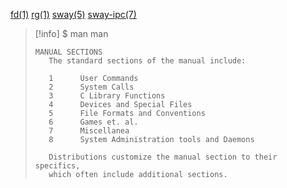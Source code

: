 [fd(1)](https://man.archlinux.org/man/extra/fd/fd.1.en)
[rg(1)](https://man.archlinux.org/man/extra/ripgrep/rg.1.en)
[sway(5)](https://man.archlinux.org/man/sway.5)
[sway-ipc(7)](https://man.archlinux.org/man/sway-ipc.7.en)

> [!info] $ man man
> ```
>MANUAL SECTIONS
>    The standard sections of the manual include:
>
>    1      User Commands
>    2      System Calls
>    3      C Library Functions
>    4      Devices and Special Files
>    5      File Formats and Conventions
>    6      Games et. al.
>    7      Miscellanea
>    8      System Administration tools and Daemons
>
>    Distributions customize the manual section to their specifics,
>    which often include additional sections.

```

